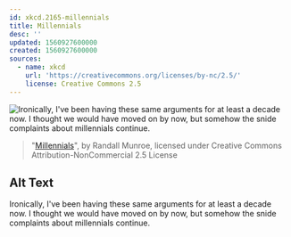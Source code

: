 ```yaml
---
id: xkcd.2165-millennials
title: Millennials
desc: ''
updated: 1560927600000
created: 1560927600000
sources:
  - name: xkcd
    url: 'https://creativecommons.org/licenses/by-nc/2.5/'
    license: Creative Commons 2.5
---
```

![Ironically, I've been having these same arguments for at least a decade now. I thought we would have moved on by now, but somehow the snide complaints about millennials continue.](https://imgs.xkcd.com/comics/millennials.png)
> "[Millennials](https://xkcd.com/2165/)", by Randall Munroe, licensed under Creative Commons Attribution-NonCommercial 2.5 License

## Alt Text
Ironically, I've been having these same arguments for at least a decade now. I thought we would have moved on by now, but somehow the snide complaints about millennials continue.
